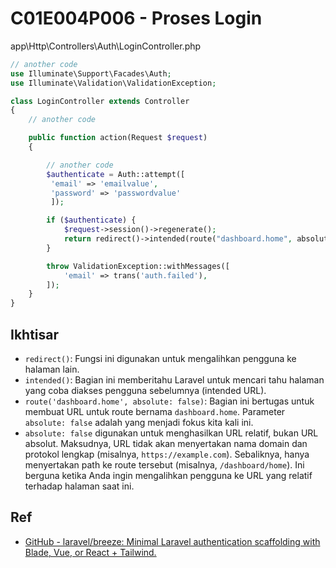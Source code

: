 # C01E004P006 - Proses Login

app\Http\Controllers\Auth\LoginController.php

```php
// another code
use Illuminate\Support\Facades\Auth;
use Illuminate\Validation\ValidationException;

class LoginController extends Controller
{
    // another code

    public function action(Request $request)
    {

        // another code
        $authenticate = Auth::attempt([
         'email' => 'emailvalue',
         'password' => 'passwordvalue'
         ]);

        if ($authenticate) {
            $request->session()->regenerate();
            return redirect()->intended(route("dashboard.home", absolute: false));
        }

        throw ValidationException::withMessages([
            'email' => trans('auth.failed'),
        ]);
    }
}
```

## Ikhtisar

- `redirect()`: Fungsi ini digunakan untuk mengalihkan pengguna ke halaman lain.
- `intended()`: Bagian ini memberitahu Laravel untuk mencari tahu halaman yang coba diakses pengguna sebelumnya (intended URL).
- `route('dashboard.home', absolute: false)`: Bagian ini bertugas untuk membuat URL untuk route bernama `dashboard.home`. Parameter `absolute: false` adalah yang menjadi fokus kita kali ini.
- `absolute: false` digunakan untuk menghasilkan URL relatif, bukan URL absolut. Maksudnya, URL tidak akan menyertakan nama domain dan protokol lengkap (misalnya, `https://example.com`). Sebaliknya, hanya menyertakan path ke route tersebut (misalnya, `/dashboard/home`). Ini berguna ketika Anda ingin mengalihkan pengguna ke URL yang relatif terhadap halaman saat ini. 

## Ref

- [GitHub - laravel/breeze: Minimal Laravel authentication scaffolding with Blade, Vue, or React + Tailwind.](https://github.com/laravel/breeze)

